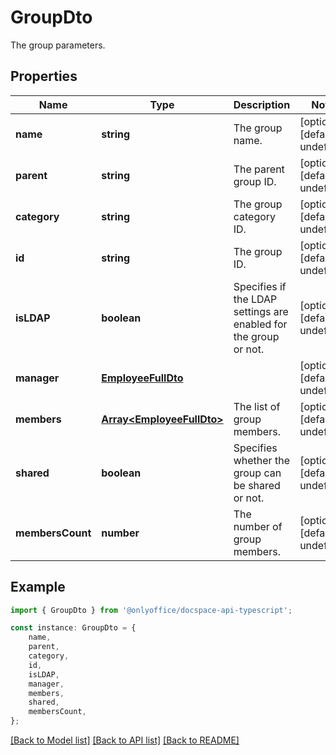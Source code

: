 # GroupDto

The group parameters.

## Properties

Name | Type | Description | Notes
------------ | ------------- | ------------- | -------------
**name** | **string** | The group name. | [optional] [default to undefined]
**parent** | **string** | The parent group ID. | [optional] [default to undefined]
**category** | **string** | The group category ID. | [optional] [default to undefined]
**id** | **string** | The group ID. | [optional] [default to undefined]
**isLDAP** | **boolean** | Specifies if the LDAP settings are enabled for the group or not. | [optional] [default to undefined]
**manager** | [**EmployeeFullDto**](EmployeeFullDto.md) |  | [optional] [default to undefined]
**members** | [**Array&lt;EmployeeFullDto&gt;**](EmployeeFullDto.md) | The list of group members. | [optional] [default to undefined]
**shared** | **boolean** | Specifies whether the group can be shared or not. | [optional] [default to undefined]
**membersCount** | **number** | The number of group members. | [optional] [default to undefined]

## Example

```typescript
import { GroupDto } from '@onlyoffice/docspace-api-typescript';

const instance: GroupDto = {
    name,
    parent,
    category,
    id,
    isLDAP,
    manager,
    members,
    shared,
    membersCount,
};
```

[[Back to Model list]](../README.md#documentation-for-models) [[Back to API list]](../README.md#documentation-for-api-endpoints) [[Back to README]](../README.md)
